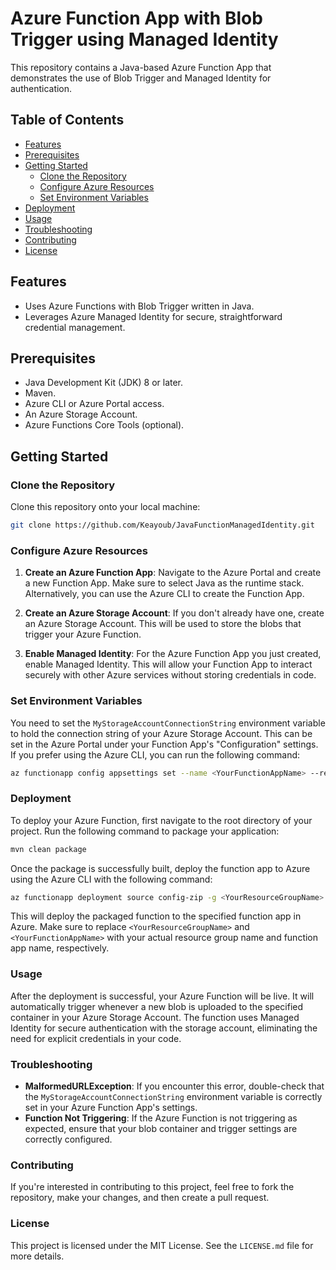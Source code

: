 # Azure Function App with Blob Trigger using Managed Identity

This repository contains a Java-based Azure Function App that demonstrates the use of Blob Trigger and Managed Identity for authentication.

## Table of Contents

- [Features](#features)
- [Prerequisites](#prerequisites)
- [Getting Started](#getting-started)
  - [Clone the Repository](#clone-the-repository)
  - [Configure Azure Resources](#configure-azure-resources)
  - [Set Environment Variables](#set-environment-variables)
- [Deployment](#deployment)
- [Usage](#usage)
- [Troubleshooting](#troubleshooting)
- [Contributing](#contributing)
- [License](#license)

## Features

- Uses Azure Functions with Blob Trigger written in Java.
- Leverages Azure Managed Identity for secure, straightforward credential management.

## Prerequisites

- Java Development Kit (JDK) 8 or later.
- Maven.
- Azure CLI or Azure Portal access.
- An Azure Storage Account.
- Azure Functions Core Tools (optional).

## Getting Started

### Clone the Repository

Clone this repository onto your local machine:

```bash
git clone https://github.com/Keayoub/JavaFunctionManagedIdentity.git
```
### Configure Azure Resources

1. **Create an Azure Function App**: Navigate to the Azure Portal and create a new Function App. Make sure to select Java as the runtime stack. Alternatively, you can use the Azure CLI to create the Function App.
  
2. **Create an Azure Storage Account**: If you don't already have one, create an Azure Storage Account. This will be used to store the blobs that trigger your Azure Function.

3. **Enable Managed Identity**: For the Azure Function App you just created, enable Managed Identity. This will allow your Function App to interact securely with other Azure services without storing credentials in code.

### Set Environment Variables

You need to set the `MyStorageAccountConnectionString` environment variable to hold the connection string of your Azure Storage Account. This can be set in the Azure Portal under your Function App's "Configuration" settings. If you prefer using the Azure CLI, you can run the following command:

```bash
az functionapp config appsettings set --name <YourFunctionAppName> --resource-group <YourResourceGroupName> --settings MyStorageAccountConnectionString=<YourStorageAccountConnectionString>
```

### Deployment

To deploy your Azure Function, first navigate to the root directory of your project. Run the following command to package your application:

```bash
mvn clean package
```

Once the package is successfully built, deploy the function app to Azure using the Azure CLI with the following command:

```bash
az functionapp deployment source config-zip -g <YourResourceGroupName> -n <YourFunctionAppName> --src target/azure-functions/<YourFunctionAppName>-java.zip
```

This will deploy the packaged function to the specified function app in Azure. Make sure to replace `<YourResourceGroupName>` and `<YourFunctionAppName>` with your actual resource group name and function app name, respectively.

### Usage

After the deployment is successful, your Azure Function will be live. It will automatically trigger whenever a new blob is uploaded to the specified container in your Azure Storage Account. The function uses Managed Identity for secure authentication with the storage account, eliminating the need for explicit credentials in your code.

### Troubleshooting

- **MalformedURLException**: If you encounter this error, double-check that the `MyStorageAccountConnectionString` environment variable is correctly set in your Azure Function App's settings.
- **Function Not Triggering**: If the Azure Function is not triggering as expected, ensure that your blob container and trigger settings are correctly configured.

### Contributing

If you're interested in contributing to this project, feel free to fork the repository, make your changes, and then create a pull request.

### License

This project is licensed under the MIT License. See the `LICENSE.md` file for more details.


